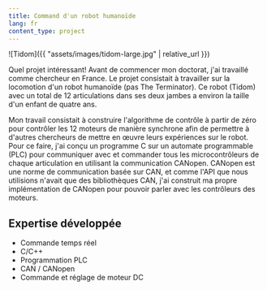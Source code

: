 ```yaml
---
title: Command d'un robot humanoïde
lang: fr
content_type: project
---
```


![Tidom]({{ "assets/images/tidom-large.jpg" | relative_url }})

Quel projet intéressant! Avant de commencer mon doctorat, j'ai travaillé comme chercheur en France. Le projet consistait à travailler sur la locomotion d'un robot humanoïde (pas The Terminator). Ce robot (Tidom) avec un total de 12 articulations dans ses deux jambes a environ la taille d'un enfant de quatre ans.

Mon travail consistait à construire l'algorithme de contrôle à partir de zéro pour contrôler les 12 moteurs de manière synchrone afin de permettre à d'autres chercheurs de mettre en œuvre leurs expériences sur le robot. Pour ce faire, j'ai conçu un programme C sur un automate programmable (PLC) pour communiquer avec et commander tous les microcontrôleurs de chaque articulation en utilisant la communication CANopen. CANopen est une norme de communication basée sur CAN, et comme l'API que nous utilisions n'avait que des bibliothèques CAN, j'ai construit ma propre implémentation de CANopen pour pouvoir parler avec les contrôleurs des moteurs.

## Expertise développée
- Commande temps réel
- C/C++
- Programmation PLC
- CAN / CANopen
- Commande et réglage de moteur DC
